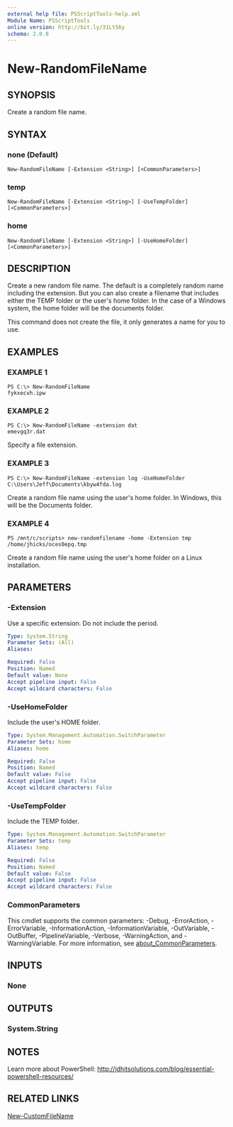 ```yaml
---
external help file: PSScriptTools-help.xml
Module Name: PSScriptTools
online version: http://bit.ly/31Lt56y
schema: 2.0.0
---
```


# New-RandomFileName

## SYNOPSIS
Create a random file name.

## SYNTAX

### none (Default)
```
New-RandomFileName [-Extension <String>] [<CommonParameters>]
```

### temp
```
New-RandomFileName [-Extension <String>] [-UseTempFolder] [<CommonParameters>]
```

### home
```
New-RandomFileName [-Extension <String>] [-UseHomeFolder] [<CommonParameters>]
```

## DESCRIPTION
Create a new random file name.
The default is a completely random name including the extension.
But you can also create a filename that includes either the TEMP folder or the user's home folder.
In the case of a Windows system, the home folder will be the documents folder.

This command does not create the file, it only generates a name for you to use.

## EXAMPLES

### EXAMPLE 1
```
PS C:\> New-RandomFileName
fykxecvh.ipw
```

### EXAMPLE 2
```
PS C:\> New-RandomFileName -extension dat
emevgq3r.dat
```

Specify a file extension.

### EXAMPLE 3
```
PS C:\> New-RandomFileName -extension log -UseHomeFolder
C:\Users\Jeff\Documents\kbyw4fda.log
```

Create a random file name using the user's home folder.
In Windows, this will be the Documents folder.

### EXAMPLE 4
```
PS /mnt/c/scripts> new-randomfilename -home -Extension tmp
/home/jhicks/oces0epq.tmp
```

Create a random file name using the user's home folder on a Linux installation.

## PARAMETERS

### -Extension
Use a specific extension.
Do not include the period.

```yaml
Type: System.String
Parameter Sets: (All)
Aliases:

Required: False
Position: Named
Default value: None
Accept pipeline input: False
Accept wildcard characters: False
```

### -UseHomeFolder
Include the user's HOME folder.

```yaml
Type: System.Management.Automation.SwitchParameter
Parameter Sets: home
Aliases: home

Required: False
Position: Named
Default value: False
Accept pipeline input: False
Accept wildcard characters: False
```

### -UseTempFolder
Include the TEMP folder.

```yaml
Type: System.Management.Automation.SwitchParameter
Parameter Sets: temp
Aliases: temp

Required: False
Position: Named
Default value: False
Accept pipeline input: False
Accept wildcard characters: False
```

### CommonParameters
This cmdlet supports the common parameters: -Debug, -ErrorAction, -ErrorVariable, -InformationAction, -InformationVariable, -OutVariable, -OutBuffer, -PipelineVariable, -Verbose, -WarningAction, and -WarningVariable. For more information, see [about_CommonParameters](http://go.microsoft.com/fwlink/?LinkID=113216).

## INPUTS

### None
## OUTPUTS

### System.String
## NOTES
Learn more about PowerShell: http://jdhitsolutions.com/blog/essential-powershell-resources/

## RELATED LINKS

[New-CustomFileName]()

